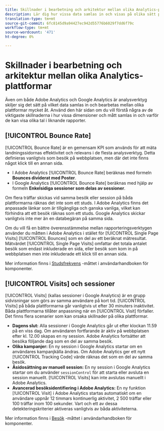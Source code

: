 ```yaml
---
title: Skillnader i bearbetning och arkitektur mellan olika Analytics-plattformar
description: Lär dig hur vissa data samlas in och visas på olika sätt på olika plattformar som Adobe Analytics och Google Analytics.
translation-type: tm+mt
source-git-commit: 6fc8145d9a94427ec942d55776b6029f7dd6f79c
workflow-type: tm+mt
source-wordcount: '471'
ht-degree: 0%

---
```



# Skillnader i bearbetning och arkitektur mellan olika Analytics-plattformar

Även om både Adobe Analytics och Google Analytics är analysverktyg skiljer sig det sätt på vilket data samlas in och bearbetas mellan olika plattformar mycket åt. Använd den här sidan om du vill förstå några av de viktigaste skillnaderna i hur vissa dimensioner och mått samlas in och varför de kan visa olika tal i liknande rapporter.

## [!UICONTROL Bounce Rate]

[!UICONTROL Bounce Rate] är en gemensam KPI som används för att mäta landningssidornas effektivitet och relevans i de flesta analysverktyg. Detta definieras vanligtvis som besök på webbplatsen, men där det inte finns något klick till en annan sida.

* I Adobe Analytics [!UICONTROL Bounce Rate] beräknas med formeln **Bounces dividerat med Poster**.
* I Google Analytics [!UICONTROL Bounce Rate] beräknas med hjälp av formeln **Enkelsidiga sessioner som delas av sessioner**.

Om flera träffar skickas vid samma besök eller session på båda plattformarna räknas det inte som ett studs. I Adobe Analytics finns det anpassade länkar som är tillgängliga och ganska vanliga, vilket kan förhindra att ett besök räknas som ett studs. Google Analytics skickar vanligtvis inte mer än en databegäran på samma sida.

Om du vill få en bättre överensstämmelse mellan rapporteringsverktygen använder du måtten i Adobe Analytics i stället för [!UICONTROL Single Page Visits] [!UICONTROL Bounces] som en del av ett beräknat mätresultat. Mätvärdet [!UICONTROL Single Page Visits] omfattar det totala antalet besök som endast inkluderade en sida, eller besök som kom in på webbplatsen men inte inkluderade ett klick till en annan sida.

Mer information finns i [Studsfrekvens](/help/components/metrics/bounce-rate.md) -måttet i användarhandboken för komponenter.

## [!UICONTROL Visits] och sessioner

[!UICONTROL Visits] (kallas sessioner i Google Analytics) är en grupp sidvisningar som görs av samma användare på kort tid. [!UICONTROL Visits] på båda plattformarna går vanligtvis ut efter 30 minuters inaktivitet. Båda plattformarna tillåter anpassning när en [!UICONTROL Visit] förfaller. Det finns flera scenarier som kan orsaka skillnader på olika plattformar.

* **Dagens slut:** Alla sessioner i Google Analytics går ut efter klockan 11.59 på en viss dag. Om användaren fortfarande är aktiv på webbplatsen efter kl. 12.00 skapas en ny session. Adobe Analytics fortsätter att besöka följande dag som en del av samma besök.
* **Olika kampanjer:** En ny session i Google Analytics startar om en användares kampanjkälla ändras. Om Adobe Analytics ger ett nytt [!UICONTROL Tracking Code] värde räknas det som en del av samma besök.
* **Åsidosättning av manuell session:** En ny session i Google Analytics startar om du använder `sessionControl` för att starta eller avsluta en session manuellt. [!UICONTROL Visits] kan inte avslutas manuellt i Adobe Analytics.
* **Avancerad besöksidentifiering i Adobe Analytics:** En ny funktion [!UICONTROL Visit] i Adobe Analytics startas automatiskt om en användare uppnår 12 timmars kontinuerlig aktivitet, 2 500 träffar eller 100 träffar inom 100 sekunder. Vart och ett av dessa detekteringskriterier aktiveras vanligtvis av båda aktiviteterna.

Mer information finns i [Besök](/help/components/metrics/visits.md) -måttet i användarhandboken för komponenter.
